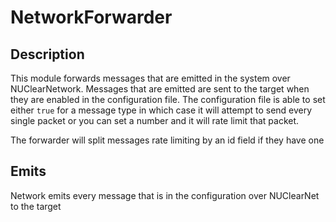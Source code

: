 NetworkForwarder
================

## Description
This module forwards messages that are emitted in the system over NUClearNetwork.
Messages that are emitted are sent to the target when they are enabled in the configuration file.
The configuration file is able to set either `true` for a message type in which case it will attempt to send every single packet or you can set a number and it will rate limit that packet.

The forwarder will split messages rate limiting by an id field if they have one

## Emits
Network emits every message that is in the configuration over NUClearNet to the target
